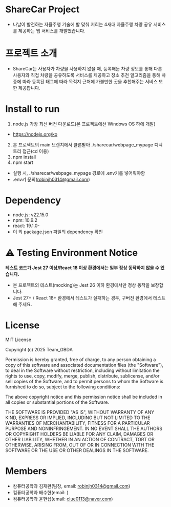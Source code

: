 # ShareCar Project
- 나날이 발전하는 자율주행 기술에 발 맞춰 저희는 4새대 자율주행 차량 공유 서비스를 제공하는 웹 서비스를 개발했습니다.

# 프로젝트 소개 
- ShareCar는 사용자가 차량을 사용하지 않을 때, 등록해둔 차량 정보를 통해 다른 사용자와 직접 차량을 공유하도록 
서비스를 제공하고 장소 추천 알고리즘을 통해 차종에 따라 등록된 태그에 따라 목적지 근처에 가볼만한 곳을 추천해주는 
서비스 또한 제공합니다.

# Install to run
1. node.js 가장 최신 버전 다운로드(본 프로젝트에선 Windows OS 하에 개발)
- https://nodejs.org/ko
2. 본 프로젝트의 main 브랜치에서 클론받아 ./sharecar/webpage_mypage 디렉토리 접근(cd 이용)
3. npm install
4. npm start
- 실행 시, ./sharecar/webpage_mypage 경로에 .env키를 넣어줘야함
- .env키 문의(robinjh0314@gmail.com)

# Dependency
- node.js: v22.15.0
- npm: 10.9.2
- react: 19.1.0- 
- 이 외 package.json 파일의 dependency 확인

# ⚠️ Testing Environment Notice
**테스트 코드가 Jest 27 이상/React 18 이상 환경에서는 일부 정상 동작하지 않을 수 있습니다.**
- 본 프로젝트의 테스트(mocking)는 Jest 26 이하 환경에서만 정상 동작을 보장합니다.
- Jest 27+ / React 18+ 환경에서 테스트가 실패하는 경우, 구버전 환경에서 테스트해 주세요.

# License
MIT License

Copyright (c) 2025 Team_GBDA

Permission is hereby granted, free of charge, to any person obtaining a copy
of this software and associated documentation files (the "Software"), to deal
in the Software without restriction, including without limitation the rights
to use, copy, modify, merge, publish, distribute, sublicense, and/or sell
copies of the Software, and to permit persons to whom the Software is
furnished to do so, subject to the following conditions:

The above copyright notice and this permission notice shall be included in all
copies or substantial portions of the Software.

THE SOFTWARE IS PROVIDED "AS IS", WITHOUT WARRANTY OF ANY KIND, EXPRESS OR
IMPLIED, INCLUDING BUT NOT LIMITED TO THE WARRANTIES OF MERCHANTABILITY,
FITNESS FOR A PARTICULAR PURPOSE AND NONINFRINGEMENT. IN NO EVENT SHALL THE
AUTHORS OR COPYRIGHT HOLDERS BE LIABLE FOR ANY CLAIM, DAMAGES OR OTHER
LIABILITY, WHETHER IN AN ACTION OF CONTRACT, TORT OR OTHERWISE, ARISING FROM,
OUT OF OR IN CONNECTION WITH THE SOFTWARE OR THE USE OR OTHER DEALINGS IN THE
SOFTWARE.

# Members
- 캄퓨터공학과 김재환(팀장, email: robinjh0314@gmail.com)
- 컴퓨터공학과 배수현(email: ) 
- 컴퓨터공학과 윤현섭(email: clue0113@naver.com)
